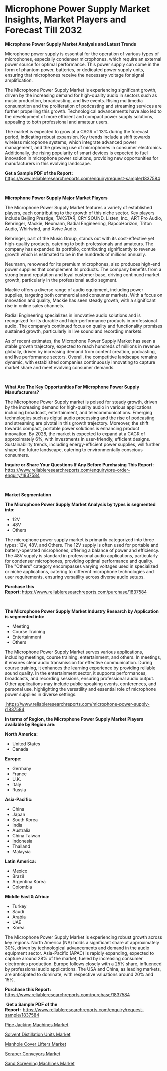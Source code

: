 <p><h1>Microphone Power Supply Market Insights, Market Players and Forecast Till 2032</h1></p><p><strong>Microphone Power Supply Market Analysis and Latest Trends</strong></p>
<p><p>Microphone power supply is essential for the operation of various types of microphones, especially condenser microphones, which require an external power source for optimal performance. This power supply can come in the form of phantom power, batteries, or dedicated power supply units, ensuring that microphones receive the necessary voltage for signal amplification.</p><p>The Microphone Power Supply Market is experiencing significant growth, driven by the increasing demand for high-quality audio in sectors such as music production, broadcasting, and live events. Rising multimedia consumption and the proliferation of podcasting and streaming services are further propelling this growth. Technological advancements have also led to the development of more efficient and compact power supply solutions, appealing to both professional and amateur users.</p><p>The market is expected to grow at a CAGR of 13% during the forecast period, indicating robust expansion. Key trends include a shift towards wireless microphone systems, which integrate advanced power management, and the growing use of microphones in consumer electronics. Additionally, the rising popularity of smart devices is expected to fuel innovation in microphone power solutions, providing new opportunities for manufacturers in this evolving landscape.</p></p>
<p><strong>Get a Sample PDF of the Report:&nbsp;</strong> <a href="https://www.reliableresearchreports.com/enquiry/request-sample/1837584?utm_campaign=83&utm_medium=2&utm_source=Github&utm_content=ia&utm_term=11042025&utm_id=microphone-power-supply">https://www.reliableresearchreports.com/enquiry/request-sample/1837584</a></p>
<p>&nbsp;</p>
<p><strong>Microphone Power Supply Major Market Players</strong></p>
<p><p>The Microphone Power Supply Market features a variety of established players, each contributing to the growth of this niche sector. Key players include Beijing Prestige, TAKSTAR, CRY SOUND, Listen, Inc., ART Pro Audio, Behringer, Mackie, Neumann, Radial Engineering, RapcoHorizon, Triton Audio, Whirlwind, and Xvive Audio.</p><p>Behringer, part of the Music Group, stands out with its cost-effective yet high-quality products, catering to both professionals and amateurs. The company has expanded its portfolio, contributing significantly to revenue growth which is estimated to be in the hundreds of millions annually.</p><p>Neumann, renowned for its premium microphones, also produces high-end power supplies that complement its products. The company benefits from a strong brand reputation and loyal customer base, driving continued market growth, particularly in the professional audio segment.</p><p>Mackie offers a diverse range of audio equipment, including power supplies, targeting both commercial and consumer markets. With a focus on innovation and quality, Mackie has seen steady growth, with a significant rise in online sales channels.</p><p>Radial Engineering specializes in innovative audio solutions and is recognized for its durable and high-performance products in professional audio. The company’s continued focus on quality and functionality promises sustained growth, particularly in live sound and recording markets.</p><p>As of recent estimates, the Microphone Power Supply Market has seen a stable growth trajectory, expected to reach hundreds of millions in revenue globally, driven by increasing demand from content creation, podcasting, and live performance sectors. Overall, the competitive landscape remains dynamic, with established companies continuously innovating to capture market share and meet evolving consumer demands.</p></p>
<p>&nbsp;</p>
<p><strong>What Are The Key Opportunities For Microphone Power Supply Manufacturers?</strong></p>
<p><p>The Microphone Power Supply market is poised for steady growth, driven by the increasing demand for high-quality audio in various applications including broadcast, entertainment, and telecommunications. Emerging technologies such as digital audio processing and the rise of podcasting and streaming are pivotal in this growth trajectory. Moreover, the shift towards compact, portable power solutions is enhancing product innovation. By 2028, the market is expected to expand at a CAGR of approximately 6%, with investments in user-friendly, efficient designs. Sustainability trends, including energy-efficient power supplies, will further shape the future landscape, catering to environmentally conscious consumers.</p></p>
<p><strong>Inquire or Share Your Questions If Any Before Purchasing This Report:</strong> <a href="https://www.reliableresearchreports.com/enquiry/pre-order-enquiry/1837584?utm_campaign=83&utm_medium=2&utm_source=Github&utm_content=ia&utm_term=11042025&utm_id=microphone-power-supply">https://www.reliableresearchreports.com/enquiry/pre-order-enquiry/1837584</a></p>
<p>&nbsp;</p>
<p><strong>Market Segmentation</strong></p>
<p><strong>The Microphone Power Supply Market Analysis by types is segmented into:</strong></p>
<p><ul><li>12V</li><li>48V</li><li>Others</li></ul></p>
<p><p>The microphone power supply market is primarily categorized into three types: 12V, 48V, and Others. The 12V supply is often used for portable and battery-operated microphones, offering a balance of power and efficiency. The 48V supply is standard in professional audio applications, particularly for condenser microphones, providing optimal performance and quality. The "Others" category encompasses varying voltages used in specialized or niche applications, catering to different microphone technologies and user requirements, ensuring versatility across diverse audio setups.</p></p>
<p><strong>Purchase this Report:&nbsp;</strong><a href="https://www.reliableresearchreports.com/purchase/1837584?utm_campaign=83&utm_medium=2&utm_source=Github&utm_content=ia&utm_term=11042025&utm_id=microphone-power-supply">https://www.reliableresearchreports.com/purchase/1837584</a></p>
<p>&nbsp;</p>
<p><strong>The Microphone Power Supply Market Industry Research by Application is segmented into:</strong></p>
<p><ul><li>Meeting</li><li>Course Training</li><li>Entertainment</li><li>Others</li></ul></p>
<p><p>The Microphone Power Supply Market serves various applications, including meetings, course training, entertainment, and others. In meetings, it ensures clear audio transmission for effective communication. During course training, it enhances the learning experience by providing reliable sound quality. In the entertainment sector, it supports performances, broadcasts, and recording sessions, ensuring professional audio output. Other applications may include public speaking events, conferences, and personal use, highlighting the versatility and essential role of microphone power supplies in diverse settings.</p></p>
<p><a href="https://www.reliableresearchreports.com/microphone-power-supply-r1837584?utm_campaign=83&utm_medium=2&utm_source=Github&utm_content=ia&utm_term=11042025&utm_id=microphone-power-supply">&nbsp;https://www.reliableresearchreports.com/microphone-power-supply-r1837584</a></p>
<p><strong>In terms of Region, the Microphone Power Supply Market Players available by Region are:</strong></p>
<p>
    <p> <strong> North America: </strong>
        <ul>
            <li>United States</li>
            <li>Canada</li>
        </ul>
        </p> 
    <p> <strong> Europe: </strong>
        <ul>
            <li>Germany</li>
            <li>France</li>
            <li>U.K.</li>
            <li>Italy</li>
            <li>Russia</li>
        </ul>
        </p> 
    <p> <strong> Asia-Pacific: </strong>
        <ul>
            <li>China</li>
            <li>Japan</li>
            <li>South Korea</li>
            <li>India</li>
            <li>Australia</li>
            <li>China Taiwan</li>
            <li>Indonesia</li>
            <li>Thailand</li>
            <li>Malaysia</li>
        </ul>
        </p> 
    <p> <strong> Latin America: </strong>
        <ul>
            <li>Mexico</li>
            <li>Brazil</li>
            <li>Argentina Korea</li>
            <li>Colombia</li>
        </ul>
        </p> 
    <p> <strong> Middle East & Africa: </strong>
        <ul>
            <li>Turkey</li>
            <li>Saudi</li>
            <li>Arabia</li>
            <li>UAE</li>
            <li>Korea</li>
        </ul>
    </p>
    </p>
<p><p>The Microphone Power Supply Market is experiencing robust growth across key regions. North America (NA) holds a significant share at approximately 30%, driven by technological advancements and demand in the audio equipment sector. Asia-Pacific (APAC) is rapidly expanding, expected to capture around 28% of the market, fueled by increasing consumer electronics production. Europe follows closely with a 25% share, influenced by professional audio applications. The USA and China, as leading markets, are anticipated to dominate, with respective valuations around 20% and 15%.</p></p>
<p><strong>Purchase this Report: </strong><a href="https://www.reliableresearchreports.com/purchase/1837584?utm_campaign=83&utm_medium=2&utm_source=Github&utm_content=ia&utm_term=11042025&utm_id=microphone-power-supply">https://www.reliableresearchreports.com/purchase/1837584</a></p>
<p>&nbsp;<strong>Get a Sample PDF of the Report:&nbsp;&nbsp;</strong><a href="https://www.reliableresearchreports.com/enquiry/request-sample/1837584?utm_campaign=83&utm_medium=2&utm_source=Github&utm_content=ia&utm_term=11042025&utm_id=microphone-power-supply">https://www.reliableresearchreports.com/enquiry/request-sample/1837584</a></p>
<p><strong></strong></p>
<p><p><a href="https://github.com/birbamanan03/Market-Research-Report-List-1/blob/main/pipe-jacking-machines-market.md?utm_campaign=83&utm_medium=2&utm_source=Github&utm_content=ia&utm_term=11042025&utm_id=microphone-power-supply">Pipe Jacking Machines Market</a></p><p><a href="https://github.com/abedlagagica4/Market-Research-Report-List-1/blob/main/solvent-distillation-units-market.md?utm_campaign=83&utm_medium=2&utm_source=Github&utm_content=ia&utm_term=11042025&utm_id=microphone-power-supply">Solvent Distillation Units Market</a></p><p><a href="https://github.com/norbeludie83/Market-Research-Report-List-1/blob/main/manhole-cover-lifters-market.md?utm_campaign=83&utm_medium=2&utm_source=Github&utm_content=ia&utm_term=11042025&utm_id=microphone-power-supply">Manhole Cover Lifters Market</a></p><p><a href="https://github.com/bholdsfofie/Market-Research-Report-List-1/blob/main/scraper-conveyors-market.md?utm_campaign=83&utm_medium=2&utm_source=Github&utm_content=ia&utm_term=11042025&utm_id=microphone-power-supply">Scraper Conveyors Market</a></p><p><a href="https://github.com/shirleenfraker87/Market-Research-Report-List-1/blob/main/sand-screening-machines-market.md?utm_campaign=83&utm_medium=2&utm_source=Github&utm_content=ia&utm_term=11042025&utm_id=microphone-power-supply">Sand Screening Machines Market</a></p></p>